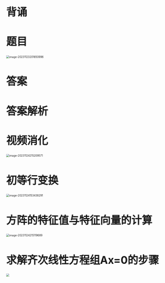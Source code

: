 # 背诵





# 题目

<img src="https://cvp.oss-cn-shanghai.aliyuncs.com/picgo/202311232016103.png" alt="image-20231123201650996" style="zoom:50%;" />



# 答案





# 答案解析





# 视频消化

<img src="https://cvp.oss-cn-shanghai.aliyuncs.com/picgo/202311242152088.png" alt="image-20231124215209571" style="zoom:50%;" />



# 初等行变换

<img src="https://cvp.oss-cn-shanghai.aliyuncs.com/picgo/202311241534378.png" alt="image-20231124153438291" style="zoom:50%;" />



# 方阵的特征值与特征向量的计算

<img src="https://cvp.oss-cn-shanghai.aliyuncs.com/picgo/202311242151957.png" alt="image-20231124215119689" style="zoom:50%;" />



# 求解齐次线性方程组Ax=0的步骤

<img src="https://cvp.oss-cn-shanghai.aliyuncs.com/picgo/202311241555220.png" style="zoom:50%;" />




